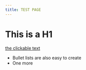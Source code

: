 ```yaml
---
title: TEST PAGE
---
```


# This is a H1

[the clickable text](/demo)

* Bullet lists are also easy to create
* One more

